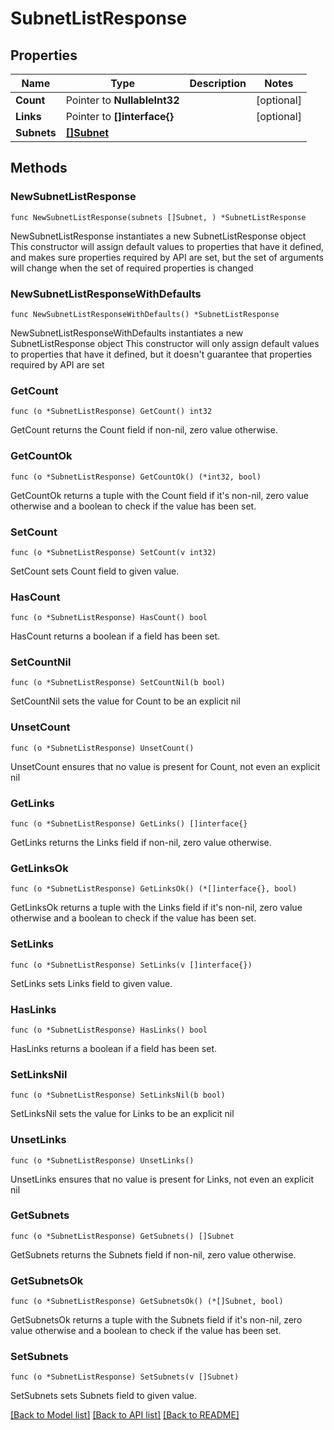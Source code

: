# SubnetListResponse

## Properties

Name | Type | Description | Notes
------------ | ------------- | ------------- | -------------
**Count** | Pointer to **NullableInt32** |  | [optional] 
**Links** | Pointer to **[]interface{}** |  | [optional] 
**Subnets** | [**[]Subnet**](Subnet.md) |  | 

## Methods

### NewSubnetListResponse

`func NewSubnetListResponse(subnets []Subnet, ) *SubnetListResponse`

NewSubnetListResponse instantiates a new SubnetListResponse object
This constructor will assign default values to properties that have it defined,
and makes sure properties required by API are set, but the set of arguments
will change when the set of required properties is changed

### NewSubnetListResponseWithDefaults

`func NewSubnetListResponseWithDefaults() *SubnetListResponse`

NewSubnetListResponseWithDefaults instantiates a new SubnetListResponse object
This constructor will only assign default values to properties that have it defined,
but it doesn't guarantee that properties required by API are set

### GetCount

`func (o *SubnetListResponse) GetCount() int32`

GetCount returns the Count field if non-nil, zero value otherwise.

### GetCountOk

`func (o *SubnetListResponse) GetCountOk() (*int32, bool)`

GetCountOk returns a tuple with the Count field if it's non-nil, zero value otherwise
and a boolean to check if the value has been set.

### SetCount

`func (o *SubnetListResponse) SetCount(v int32)`

SetCount sets Count field to given value.

### HasCount

`func (o *SubnetListResponse) HasCount() bool`

HasCount returns a boolean if a field has been set.

### SetCountNil

`func (o *SubnetListResponse) SetCountNil(b bool)`

 SetCountNil sets the value for Count to be an explicit nil

### UnsetCount
`func (o *SubnetListResponse) UnsetCount()`

UnsetCount ensures that no value is present for Count, not even an explicit nil
### GetLinks

`func (o *SubnetListResponse) GetLinks() []interface{}`

GetLinks returns the Links field if non-nil, zero value otherwise.

### GetLinksOk

`func (o *SubnetListResponse) GetLinksOk() (*[]interface{}, bool)`

GetLinksOk returns a tuple with the Links field if it's non-nil, zero value otherwise
and a boolean to check if the value has been set.

### SetLinks

`func (o *SubnetListResponse) SetLinks(v []interface{})`

SetLinks sets Links field to given value.

### HasLinks

`func (o *SubnetListResponse) HasLinks() bool`

HasLinks returns a boolean if a field has been set.

### SetLinksNil

`func (o *SubnetListResponse) SetLinksNil(b bool)`

 SetLinksNil sets the value for Links to be an explicit nil

### UnsetLinks
`func (o *SubnetListResponse) UnsetLinks()`

UnsetLinks ensures that no value is present for Links, not even an explicit nil
### GetSubnets

`func (o *SubnetListResponse) GetSubnets() []Subnet`

GetSubnets returns the Subnets field if non-nil, zero value otherwise.

### GetSubnetsOk

`func (o *SubnetListResponse) GetSubnetsOk() (*[]Subnet, bool)`

GetSubnetsOk returns a tuple with the Subnets field if it's non-nil, zero value otherwise
and a boolean to check if the value has been set.

### SetSubnets

`func (o *SubnetListResponse) SetSubnets(v []Subnet)`

SetSubnets sets Subnets field to given value.



[[Back to Model list]](../README.md#documentation-for-models) [[Back to API list]](../README.md#documentation-for-api-endpoints) [[Back to README]](../README.md)


